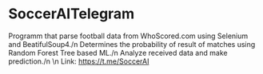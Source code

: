 # SoccerAITelegram

Programm that parse football data from WhoScored.com using Selenium and BeatifulSoup4./n
Determines the probability of result of matches using Random Forest Tree based ML./n
Analyze received data and make prediction./n
\n
Link: https://t.me/SoccerAI


